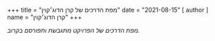 +++
title = "מפת הדרכים של קרן הדוג׳קוין"
date = "2021-08-15"
[ author ]
  name = "קרן הדוג׳קוין"
+++

 _מפת הדרכים של הפרויקט מתגבשת ותפורסם בקרוב._
